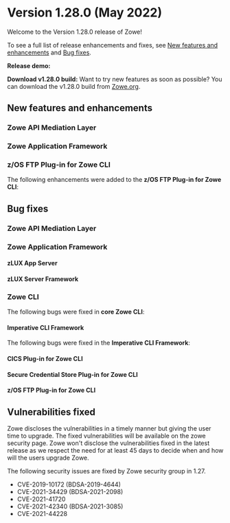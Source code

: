# Version 1.28.0 (May 2022)

Welcome to the Version 1.28.0 release of Zowe! 

To see a full list of release enhancements and fixes, see [New features and enhancements](#new-features-and-enhancements) and [Bug fixes](#bug-fixes). 

**Release demo:** 

**Download v1.28.0 build:** Want to try new features as soon as possible? You can download the v1.28.0 build from [Zowe.org](https://www.zowe.org/download.html).

## New features and enhancements

### Zowe API Mediation Layer


### Zowe Application Framework


### z/OS FTP Plug-in for Zowe CLI

The following enhancements were added to the **z/OS FTP Plug-in for Zowe CLI**:


## Bug fixes

### Zowe API Mediation Layer

### Zowe Application Framework

#### zLUX App Server

#### zLUX Server Framework


### Zowe CLI

The following bugs were fixed in **core Zowe CLI**:

#### Imperative CLI Framework

The following bugs were fixed in the **Imperative CLI Framework**:

#### CICS Plug-in for Zowe CLI

#### Secure Credential Store Plug-in for Zowe CLI

#### z/OS FTP Plug-in for Zowe CLI


## Vulnerabilities fixed

Zowe discloses the vulnerabilities in a timely manner but giving the user time to upgrade. The fixed vulnerabilities will be available on the zowe security page. Zowe won't disclose the vulnerabilities fixed in the latest release as we respect the need for at least 45 days to decide when and how will the users upgrade Zowe.

The following security issues are fixed by Zowe security group in 1.27. 

- CVE-2019-10172 (BDSA-2019-4644)
- CVE-2021-34429 (BDSA-2021-2098)
- CVE-2021-41720
- CVE-2021-42340 (BDSA-2021-3085)
- CVE-2021-44228

